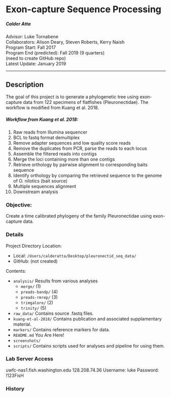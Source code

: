 # Exon-capture Sequence Processing
##### Calder Atta
Advisor: Luke Tornabene  
Collaborators: Alison Deary, Steven Roberts, Kerry Naish  
Program Start: Fall 2017  
Program End (predicted): Fall 2019 (9 quarters)  
(need to create GitHub repo)  
Latest Update: January 2019

***

## Description
The goal of this project is to generate a phylogenetic tree using exon-capture data from 122 specimens of flatfishes (Pleuronectidae). The workflow is modified from Kuang et al. 2018.
##### Workflow from Kuang et al. 2018:
1. Raw reads from Illumina sequencer
2. BCL to fastq format demultiplex
3. Remove adapter sequences and low quality score reads
4. Remove the duplicates from PCR, parse the reads to each locus
5. Assemble the filtered reads into contigs
6. Merge the loci containing more than one contigs
7. Retrieve orthology by pairwise alignment to corresponding baits sequence
8. Identify orthology by comparing the retrieved sequence to the genome of O. nilotics (bait source)
9. Multiple sequences alignment
10. Downstream analysis

### Objective:
Create a time calibrated phylogeny of the family Pleuronectidae using exon-capture data.

### Details
Project Directory Location:

- Local:  `/Users/calderatta/Desktop/pleuronectid_seq_data/`
- GitHub: (not created)

Contents:
- `analysis/` Results from various analyses
   - `merge/` (1)
   - `preads-bandp/` (4)
   - `preads-rmrep/` (3)
   - `trimgalore/`  (2)
   - `trinity/` (5)
- `raw_data/` Contains source .fastq files.
- `kuang-et-al-2018/` Contains publication and associated supplamentary material.
- `markers/` Contains reference markers for data.
- `README.md` You Are Here!
- `screenshots/`
- `scripts/` Contains scripts used for analyses and pipeline for using them.

### Lab Server Access
uwfc-nas1.fish.washington.edu
128.208.74.36
Username: luke
Password: !123FisH

### History
